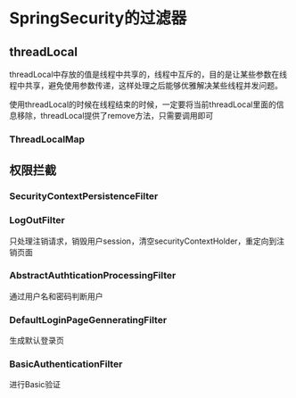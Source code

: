 # SpringSecurity的过滤器

## threadLocal

threadLocal中存放的值是线程中共享的，线程中互斥的，目的是让某些参数在线程中共享，避免使用参数传递，这样处理之后能够优雅解决某些线程并发问题。

使用threadLocal的时候在线程结束的时候，一定要将当前threadLocal里面的信息移除，threadLocal提供了remove方法，只需要调用即可

### ThreadLocalMap

## 权限拦截

### SecurityContextPersistenceFilter

### LogOutFilter

只处理注销请求，销毁用户session，清空securityContextHolder，重定向到注销页面

### AbstractAuthticationProcessingFilter

通过用户名和密码判断用户

### DefaultLoginPageGenneratingFilter

生成默认登录页

### BasicAuthenticationFilter

进行Basic验证